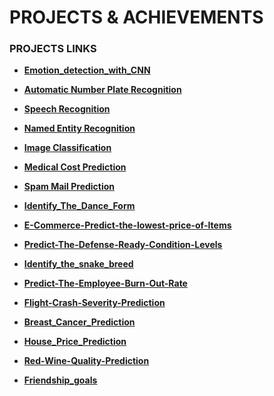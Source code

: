# PROJECTS & ACHIEVEMENTS

 ### PROJECTS LINKS
  - **[Emotion_detection_with_CNN](https://github.com/Itspravin08/Emotion_detection_Using_CNN#Emotion_detection_with_CNN)**
  - **[Automatic Number Plate Recognition](https://github.com/Itspravin08/Automatic-Number-Plate-Recognition-Model/blob/main/Car_number_recognition_system.ipynb#Automatic_Number_Plate_Recognition)**
  - **[Speech Recognition](https://github.com/Itspravin08/Speech-Recognition#Speech_Recognition)**
  - **[Named Entity Recognition](https://github.com/Itspravin08/Named-Entity-Recognition-NER-Using-NLP#Named_Entity_Recognition)**
  - **[Image Classification](https://github.com/Itspravin08/Image-classification-using-CNN#Image_Classificatio)**
  - **[Medical Cost Prediction]( https://github.com/Itspravin08/Medical-Cost-Prediction-using-machine-Learning#Medical_Cost_Prediction)**
  - **[Spam Mail Prediction](  https://github.com/Itspravin08/Spam-Mail-Prediction-Using-Machine-Learning#Spam_Mail_Prediction)**
  
  
 - **[Identify_The_Dance_Form](https://github.com/Itspravin08/Identify-The-Dance-Form/blob/main/Dance_From%20(2).ipynb#Identify_The_Dance_Form)**
 - **[E-Commerce-Predict-the-lowest-price-of-Items](https://github.com/Itspravin08/E-Commerce-Predict-the-lowest-price-of-Items#E-Commerce-Predict-the-lowest-price-of-Items)**
 - **[Predict-The-Defense-Ready-Condition-Levels](https://github.com/Itspravin08/Predict-The-Defense-Ready-Condition-Levels/blob/main/Defense_Ready_Condition_Levels_Prediction.ipynb#Predict-The-Defense-Ready-Condition-Levels)**
 - **[Identify_the_snake_breed ](https://github.com/Itspravin08/Identify-the-snake-breed-/blob/main/Identify_the_snake_breed.ipynb#Identify_the_snake_breed)**
 - **[Predict-The-Employee-Burn-Out-Rate](https://github.com/Itspravin08/Predict-The-Employee-Burn-Out-Rate/blob/main/Employee_Burn_Rate_Prediction.ipynb#Predict-The-Employee-Burn-Out-Rate)**


 - **[Flight-Crash-Severity-Prediction](https://github.com/Itspravin08/Flight-Crash-Severity-Prediction#Flight-Crash-Severity-Prediction)**

- **[Breast_Cancer_Prediction](https://github.com/Itspravin08/Breast-Cancer-Prediction-Using-Machine-Learning/blob/main/Breast_Cancer_Prediction.ipynb#Breast_Cancer_Prediction)**

 - **[House_Price_Prediction](https://github.com/Itspravin08/House-Price-Prediction-Using-Machine-Learning/blob/main/House_Price_Prediction.ipynb#House_Price_Prediction)**
 - **[Red-Wine-Quality-Prediction](https://github.com/Itspravin08/Red-Wine-Quality-Prediction-using-Machine-Learning#/Red_Wine_Quality_Prediction)**

- **[Friendship_goals](https://github.com/Itspravin08/Friendship-goals/blob/main/Friendship_goals.ipynb#Friendship_goals)**

